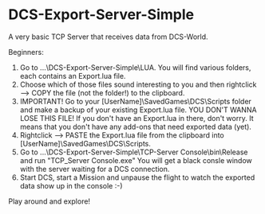 # DCS-Export-Server-Simple
A very basic TCP Server that receives data from DCS-World.

Beginners:
1. Go to ...\DCS-Export-Server-Simple\LUA. You will find various folders, each contains an Export.lua file.
2. Choose which of those files sound interesting to you and then rightclick --> COPY the file (not the folder!) to the clipboard.
3. IMPORTANT! Go to your [UserName]\SavedGames\DCS\Scripts folder and make a backup of your existing Export.lua file. YOU DON'T WANNA LOSE THIS FILE! If you don't have an Export.lua in there, don't worry. It means that you don't have any add-ons that need exported data (yet). 
4. Rightclick --> PASTE the Export.lua file from the clipboard into [UserName]\SavedGames\DCS\Scripts.
5. Go to ...\DCS-Export-Server-Simple\TCP-Server Console\bin\Release and run "TCP_Server Console.exe" You will get a black consle window with the server waiting for a DCS connection.
6. Start DCS, start a Mission and unpause the flight to watch the exported data show up in the console :-)

Play around and explore!



